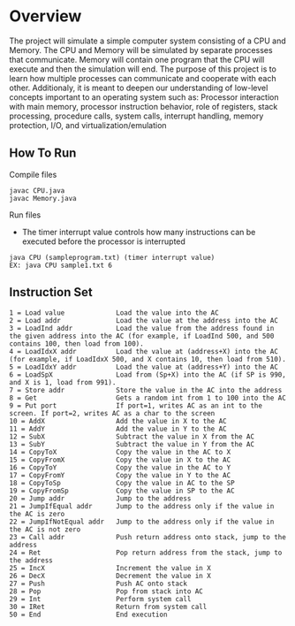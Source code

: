 # Overview
The project will simulate a simple computer system consisting of a CPU and Memory.
The CPU and Memory will be simulated by separate processes that communicate.
Memory will contain one program that the CPU will execute and then the simulation will end.
The purpose of this project is to learn how multiple processes can communicate and cooperate with each other.
Additionaly, it is meant to deepen our understanding of low-level concepts important to an operating system such as:
Processor interaction with main memory, processor instruction behavior, role of registers, stack processing, procedure calls, system calls, interrupt handling, memory protection, I/O, and virtualization/emulation

## How To Run
Compile files
```
javac CPU.java 
javac Memory.java
```
Run files
* The timer interrupt value controls how many instructions can be executed before the processor is interrupted
```
java CPU (sampleprogram.txt) (timer interrupt value)
EX: java CPU sample1.txt 6
```
## Instruction Set
```
1 = Load value             Load the value into the AC
2 = Load addr              Load the value at the address into the AC
3 = LoadInd addr           Load the value from the address found in the given address into the AC (for example, if LoadInd 500, and 500 contains 100, then load from 100).
4 = LoadIdxX addr          Load the value at (address+X) into the AC (for example, if LoadIdxX 500, and X contains 10, then load from 510).
5 = LoadIdxY addr          Load the value at (address+Y) into the AC
6 = LoadSpX                Load from (Sp+X) into the AC (if SP is 990, and X is 1, load from 991).
7 = Store addr             Store the value in the AC into the address
8 = Get                    Gets a random int from 1 to 100 into the AC
9 = Put port               If port=1, writes AC as an int to the screen. If port=2, writes AC as a char to the screen
10 = AddX                  Add the value in X to the AC
11 = AddY                  Add the value in Y to the AC
12 = SubX                  Subtract the value in X from the AC
13 = SubY                  Subtract the value in Y from the AC
14 = CopyToX               Copy the value in the AC to X
15 = CopyFromX             Copy the value in X to the AC
16 = CopyToY               Copy the value in the AC to Y
17 = CopyFromY             Copy the value in Y to the AC
18 = CopyToSp              Copy the value in AC to the SP
19 = CopyFromSp            Copy the value in SP to the AC
20 = Jump addr             Jump to the address
21 = JumpIfEqual addr      Jump to the address only if the value in the AC is zero
22 = JumpIfNotEqual addr   Jump to the address only if the value in the AC is not zero
23 = Call addr             Push return address onto stack, jump to the address
24 = Ret                   Pop return address from the stack, jump to the address
25 = IncX                  Increment the value in X
26 = DecX                  Decrement the value in X
27 = Push                  Push AC onto stack
28 = Pop                   Pop from stack into AC
29 = Int                   Perform system call
30 = IRet                  Return from system call
50 = End                   End execution
```
